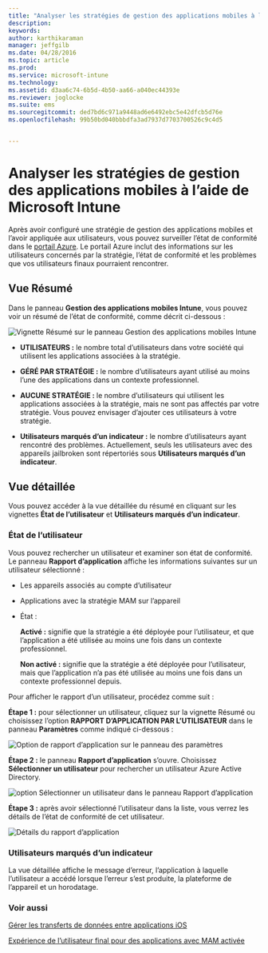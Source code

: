 ```yaml
---
title: "Analyser les stratégies de gestion des applications mobiles à l’aide de Microsoft Intune | Microsoft Intune"
description: 
keywords: 
author: karthikaraman
manager: jeffgilb
ms.date: 04/28/2016
ms.topic: article
ms.prod: 
ms.service: microsoft-intune
ms.technology: 
ms.assetid: d3aa6c74-6b5d-4b50-aa66-a040ec44393e
ms.reviewer: joglocke
ms.suite: ems
ms.sourcegitcommit: ded7bd6c971a9448ad6e6492ebc5e42dfcb5d76e
ms.openlocfilehash: 99b50bd040bbbdfa3ad7937d7703700526c9c4d5


---
```


# Analyser les stratégies de gestion des applications mobiles à l’aide de Microsoft Intune
Après avoir configuré une stratégie de gestion des applications mobiles et l’avoir appliquée aux utilisateurs, vous pouvez surveiller l’état de conformité dans le [portail Azure](https://portal.azure.com). Le portail Azure inclut des informations sur les utilisateurs concernés par la stratégie, l’état de conformité et les problèmes que vos utilisateurs finaux pourraient rencontrer.
## Vue Résumé
Dans le panneau **Gestion des applications mobiles Intune**, vous pouvez voir un résumé de l’état de conformité, comme décrit ci-dessous :


![Vignette Résumé sur le panneau Gestion des applications mobiles Intune](../media/mam-azure-portal-user-status-summary.png)

-   **UTILISATEURS :** le nombre total d’utilisateurs dans votre société qui utilisent les applications associées à la stratégie.

-   **GÉRÉ PAR STRATÉGIE :** le nombre d’utilisateurs ayant utilisé au moins l’une des applications dans un contexte professionnel.

-   **AUCUNE STRATÉGIE :** le nombre d’utilisateurs qui utilisent les applications associées à la stratégie, mais ne sont pas affectés par votre stratégie.  Vous pouvez envisager d’ajouter ces utilisateurs à votre stratégie.

- **Utilisateurs marqués d’un indicateur :** le nombre d’utilisateurs ayant rencontré des problèmes. Actuellement, seuls les utilisateurs avec des appareils jailbroken sont répertoriés sous **Utilisateurs marqués d’un indicateur**.


## Vue détaillée
Vous pouvez accéder à la vue détaillée du résumé en cliquant sur les vignettes **État de l’utilisateur** et **Utilisateurs marqués d’un indicateur**.

### État de l’utilisateur
Vous pouvez rechercher un utilisateur et examiner son état de conformité. Le panneau **Rapport d’application** affiche les informations suivantes sur un utilisateur sélectionné :
- Les appareils associés au compte d’utilisateur
- Applications avec la stratégie MAM sur l’appareil
- État :

  **Activé :** signifie que la stratégie a été déployée pour l’utilisateur, et que l’application a été utilisée au moins une fois dans un contexte professionnel.

  **Non activé :** signifie que la stratégie a été déployée pour l’utilisateur, mais que l’application n’a pas été utilisée au moins une fois dans un contexte professionnel depuis.

Pour afficher le rapport d’un utilisateur, procédez comme suit :

**Étape 1 :** pour sélectionner un utilisateur, cliquez sur la vignette Résumé ou choisissez l’option **RAPPORT D’APPLICATION PAR L’UTILISATEUR** dans le panneau **Paramètres** comme indiqué ci-dessous :

![Option de rapport d’application sur le panneau des paramètres](../media/mam-azure-portal-app-reporting-by-user-settings-blade.png)

**Étape 2 :** le panneau **Rapport d’application** s’ouvre. Choisissez **Sélectionner un utilisateur** pour rechercher un utilisateur Azure Active Directory.

![option Sélectionner un utilisateur dans le panneau Rapport d’application](../media/mam-azure-portal-app-reporting-select-user.png)

**Étape 3 :** après avoir sélectionné l’utilisateur dans la liste, vous verrez les détails de l’état de conformité de cet utilisateur.

![Détails du rapport d’application](../media/mam-azure-portal-app-reporting-by-user.png)
### Utilisateurs marqués d’un indicateur
La vue détaillée affiche le message d’erreur, l’application à laquelle l’utilisateur a accédé lorsque l’erreur s’est produite, la plateforme de l’appareil et un horodatage.  

### Voir aussi
[Gérer les transferts de données entre applications iOS](manage-data-transfer-between-ios-apps-with-microsoft-intune.md)

[Expérience de l’utilisateur final pour des applications avec MAM activée](end-user-experience-for-mam-enabled-apps-with-microsoft-intune.md)



<!--HONumber=Jun16_HO2-->


